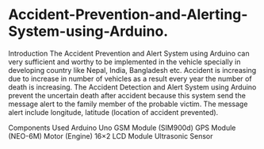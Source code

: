 # Accident-Prevention-and-Alerting-System-using-Arduino.

Introduction 
The Accident Prevention and Alert System using Arduino can very sufficient and worthy to be implemented in the vehicle specially in developing country like Nepal, India, Bangladesh etc.
Accident is increasing due to increase in number of vehicles as a result every year the number of death is increasing.
The Accident Detection and Alert System using Arduino prevent the uncertain death after accident because this system send the message alert to the family member of the probable victim.
The message alert include longitude, latitude (location of accident prevented).

Components Used
Arduino Uno
GSM Module (SIM900d)
GPS Module (NEO-6M)
Motor (Engine)
16×2 LCD Module
Ultrasonic Sensor



